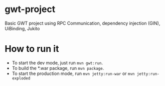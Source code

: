 gwt-project
===========
Basic GWT project using RPC Communication, dependency injection (GIN), UiBinding, Jukito

How to run it
===
- To start the dev mode, just run `mvn gwt:run`.
- To build the *.war package, run `mvn package`.
- To start the production mode, run `mvn jetty:run-war` or `mvn jetty:run-exploded`
